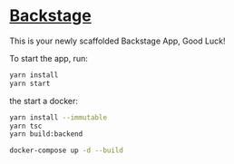 # [Backstage](https://backstage.io)

This is your newly scaffolded Backstage App, Good Luck!

To start the app, run:

```sh
yarn install
yarn start
```

the start a docker:

```sh
yarn install --immutable
yarn tsc
yarn build:backend

docker-compose up -d --build
```
